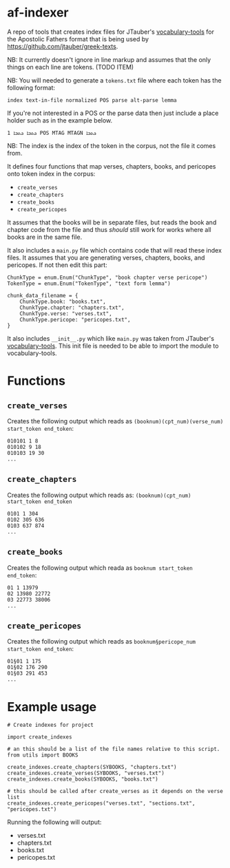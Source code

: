 # af-indexer

A repo of tools that creates index files for JTauber's [vocabulary-tools](https://github.com/jtauber/vocabulary-tools) for the Apostolic Fathers format that is being used by <https://github.com/jtauber/greek-texts>.

NB: It currently doesn't ignore in line markup and assumes that the only things on each line are tokens. (TODO ITEM)

NB: You will needed to generate a `tokens.txt` file where each token has the following format:

`index text-in-file normalized POS parse alt-parse lemma`

If you're not interested in a POS or the parse data then just include a place holder such as in the example below.

```
1 ܟܬܒܐ ܟܬܒܐ POS MTAG MTAGN ܟܬܒܐ
```

NB: The index is the index of the token in the corpus, not the file it comes from.


It defines four functions that map verses, chapters, books, and pericopes onto token index in the corpus:

* `create_verses`
* `create_chapters`
* `create_books`
* `create_pericopes`

It assumes that the books will be in separate files, but reads the book and chapter code from the file and thus *should* still work for works where all books are in the same file.

It also includes a `main.py` file which contains code that will read these index files. It assumes that you are generating verses, chapters, books, and pericopes. If not then edit this part:

```
ChunkType = enum.Enum("ChunkType", "book chapter verse pericope")
TokenType = enum.Enum("TokenType", "text form lemma")

chunk_data_filename = {
    ChunkType.book: "books.txt",
    ChunkType.chapter: "chapters.txt",
    ChunkType.verse: "verses.txt",
    ChunkType.pericope: "pericopes.txt",
}
```

It also includes `__init__.py` which like `main.py` was taken from JTauber's [vocabulary-tools](https://github.com/jtauber/vocabulary-tools). This init file is needed to be able to import the module to vocabulary-tools.

# Functions

## `create_verses`

Creates the following output which reads as `(booknum)(cpt_num)(verse_num) start_token end_token`:

```
010101 1 8
010102 9 18
010103 19 30
...
```
## `create_chapters`

Creates the following output which reads as: `(booknum)(cpt_num) start_token end_token`


```
0101 1 304
0102 305 636
0103 637 874
...
```


## `create_books`

Creates the following output which reada as `booknum start_token end_token`:

```
01 1 13979
02 13980 22772
03 22773 38006
...
```


## `create_pericopes`

Creates the following output which reads as `booknum§pericope_num start_token end_token`:

```
01§01 1 175
01§02 176 290
01§03 291 453
...
```




# Example usage

```
# Create indexes for project

import create_indexes

# an this should be a list of the file names relative to this script.
from utils import BOOKS

create_indexes.create_chapters(SYBOOKS, "chapters.txt")
create_indexes.create_verses(SYBOOKS, "verses.txt")
create_indexes.create_books(SYBOOKS, "books.txt")

# this should be called after create_verses as it depends on the verse list
create_indexes.create_pericopes("verses.txt", "sections.txt", "pericopes.txt")
```

Running the following will output:

* verses.txt
* chapters.txt
* books.txt
* pericopes.txt
